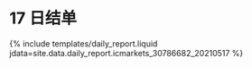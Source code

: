 # 17 日结单

{% include  templates/daily_report.liquid jdata=site.data.daily_report.icmarkets_30786682_20210517 %}
